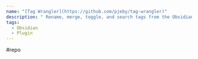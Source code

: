 ```yaml
---
name: "[Tag Wrangler](https://github.com/pjeby/tag-wrangler)"
description: " Rename, merge, toggle, and search tags from the Obsidian tag pane"
tags:
  - Obsidian
  - Plugin
---
```

#repo